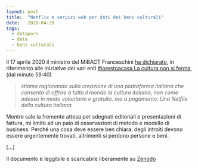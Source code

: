 ```yaml
---
layout: post
title:  "Netflix e servizi web per dati dei beni culturali"
date:   2020-04-20
tags:
  - dataporn
  - data
  - beni culturali
---
```


 Il 17 aprile 2020 il ministro del MiBACT Franceschini [ha dichiarato](https://www.raiplay.it/video/2020/04/aspettando-le-parole-269ce1f4-ca5f-48bb-8508-207ea89ba76e.html), in riferimento alle iniziative dei vari enti [#iorestoacasa La cultura non si ferma](https://www.beniculturali.it/mibac/export/MiBAC/sito-MiBAC/Contenuti/MibacUnif/Comunicati/visualizza_asset.html_422536076.html), (dal minuto 59:40)

 > *stiamo ragionando sulla creazione di una piattaforma italiana che consenta di offrire a tutto il mondo la cultura italiana, non come adesso in modo volontario e gratuito, ma a pagamento. Una Netflix della cultura italiana.*

Mentre sale la fremente attesa per sdegnati editoriali e presentazioni di fattura, mi limito ad un paio di osservazioni di metodo e modello di business. Perché una cosa deve essere ben chiara: degli introiti devono essere urgentemente trovati, altrimenti si perdono persone e beni.

[...]

Il documento è leggibile e scaricabile liberamente su [Zenodo](https://doi.org/10.5281/zenodo.3758105)
